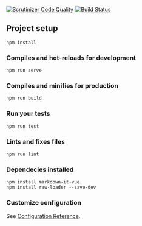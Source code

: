 [![Scrutinizer Code Quality](https://scrutinizer-ci.com/g/jonathan0902/JSRamverk/badges/quality-score.png?b=master)](https://scrutinizer-ci.com/g/jonathan0902/JSRamverk/?branch=master)
[![Build Status](https://scrutinizer-ci.com/g/jonathan0902/JSRamverk/badges/build.png?b=master)](https://scrutinizer-ci.com/g/jonathan0902/JSRamverk/build-status/master)
## Project setup
```
npm install
```

### Compiles and hot-reloads for development
```
npm run serve
```

### Compiles and minifies for production
```
npm run build
```

### Run your tests
```
npm run test
```

### Lints and fixes files
```
npm run lint
```

### Dependecies installed
```
npm install markdown-it-vue
npm install raw-loader --save-dev
```

### Customize configuration
See [Configuration Reference](https://cli.vuejs.org/config/).